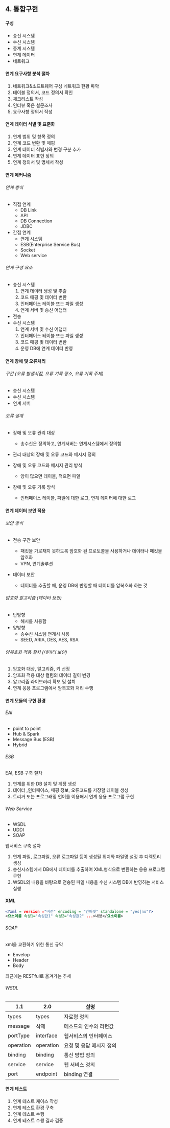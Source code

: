 ## 4. 통합구현

#### 구성

* 송신 시스템
* 수신 시스템
* 중계 시스템
* 연계 데이터
* 네트워크

#### 연계 요구사항 분석 절차

1. 네트워크&소프트웨어 구성 네트워크 현황 파악
2. 테이블 정의서, 코드 정의서 확인
3. 체크리스트 작성
4. 인터뷰 혹은 설문조사
5. 요구사항 정의서 작성

#### 연계 데이터 식별 및 표준화

1. 연계 범위 및 항목 정의
2. 연계 코드 변환 및 매핑
3. 연계 데이터 식별자와 변경 구분 추가
4. 연계 데이터 표현 정의
5. 연계 정의서 및 명세서 작성

#### 연계 메커니즘

###### 연계 방식

* 직접 연계
  * DB Link
  * API
  * DB Connection
  * JDBC
* 간접 연계
  * 연계 시스템
  * ESB(Enterprise Service Bus)
  * Socket
  * Web service

###### 연계 구성 요소

* 송신 시스템
  1. 연계 데이터 생성 및 추출
  2. 코드 매핑 및 데이터 변환
  3. 인터페이스 테이블 또는 파일 생성
  4. 연계 서버 및 송신 어댑터
* 전송
* 수신 시스템
  1. 연계 서버 및 수신 어댑터
  2. 인터페이스 테이블 또는 파일 생성
  3. 코드 매핑 및 데이터 변환
  4. 운영 DB에 연계 데이터 반영

#### 연계 장애 및 오류처리

###### 구간 (오류 발생시점, 오류 기록 장소, 오류 기록 주체)

* 송신 시스템
* 수신 시스템
* 연계 서버

###### 오류 설계

* 장애 및 오류 관리 대상
  * 송수신은 정의하고, 연계서버는 연계시스템에서 정의함
* 관리 대상의 장애 및 오류 코드와 메시지 정의
* 장애 및 오류 코드와 메시지 관리 방식
  * 양이 많으면 테이블, 적으면 파일

* 장애 및 오류 기록 방식
  * 인터페이스 테이블, 파일에 대한 로그, 연계 데이터에 대한 로그

#### 연계 데이터 보안 적용

###### 보안 방식

* 전송 구간 보안
  * 패킷을 가로채지 못하도록 암호화 된 프로토콜을 사용하거나 데이터나 패킷을 암호화
  * VPN, 연계솔루션

* 데이터 보안
  * 데이터를 추출할 때, 운영 DB에 반영할 때 데이터를 암복호화 하는 것

###### 암호화 알고리즘 (데이터 보안)

* 단방향
  * 해시를 사용함
* 양방향
  * 송수신 시스템 연계시 사용
  * SEED, ARIA, DES, AES, RSA

###### 암복호화 적용 절차 (데이터 보안)

1. 암호화 대상, 알고리즘, 키 선정
2. 암호화 적용 대상 컬럼의 데이터 길이 변경
3. 알고리즘 라이브러리 확보 및 설치
4. 연계 응용 프로그램에서 암복호화 처리 수행



#### 연계 모듈의 구현 환경

###### EAI

* point to point
* Hub & Spark
* Message Bus (ESB)
* Hybrid

###### ESB

EAI, ESB 구축 절차

1. 연계를 위한 DB 설치 및 계정 생성
2. 데이터 ,인터페이스, 매핑 정보, 오류코드를 저장할 테이블 생성
3. 트리거 또는 프로그래밍 언어를 이용해서 연계 응용 프로그램 구현

###### Web Service

* WSDL
* UDDI
* SOAP

웹서비스 구축 절차

1. 연계 파일, 로그파일, 오류 로그파일 등이 생성될 위치와 파일명 설정 후 디렉토리 생성
2. 송신시스템에서 DB에서 데이터를 추출하여 XML형식으로 변환하는 응용 프로그램 구현
3. WSDL의 내용을 바탕으로 전송된 파일 내용을 수신 시스템 DB에 반영하는 서비스 실행

#### XML

```xml
<?xml = version ="버전" encoding = "언어셋" standalone = "yes|no"?>
<요소이름 속성1="속성값1" 속성2="속성값2" ...>내용</요소이름>
```

###### SOAP

xml을 교환하기 위한 통신 규약

* Envelop
* Header
* Body

최근에는 RESTful로 옮겨가는 추세

###### WSDL

| 1.1       | 2.0       | 설명                     |
| --------- | --------- | ------------------------ |
| types     | types     | 자료형 정의              |
| message   | 삭제      | 메소드의 인수와 리턴값   |
| portType  | interface | 웹서비스의 인터페이스    |
| operation | operation | 요청 및 응답 메시지 정의 |
| binding   | binding   | 통신 방법 정의           |
| service   | service   | 웹 서비스 정의           |
| port      | endpoint  | binding 연결             |



#### 연계 테스트

1. 연계 테스트 케이스 작성
2. 연계 테스트 환경 구축
3. 연계 테스트 수행
4. 연계 테스트 수행 결과 검증



